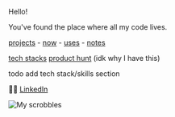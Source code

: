 Hello!

You've found the place where all my code lives.

[projects](https://github.com/griffinht?tab=repositories) -
[now](https://github.com/users/griffinht/projects/3) -
[uses](https://notes.griffinht.com/uses) -
[notes](https://notes.griffinht.com/software+development)
<!-- [dotfiles todo](https://github.com/) -->

[tech stacks](https://stackshare.io/griffinht)
[product hunt](https://www.producthunt.com/@griffinht) (idk why I have this)

<!--
todo page view analytics!
todo now page
(todo add ur pfp to this page) [inspiration](https://zzetao.github.io/awesome-github-profile/)
https://github.com/guilyx commit stats
https://github.com/JessicaLim8 word cloud
-->

todo add tech stack/skills section


💼👔 [LinkedIn](https://www.linkedin.com/in/griffinht/)

![My scrobbles](https://lastfm-recently-played.vercel.app/api?user=griffin_ht)
